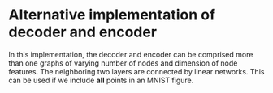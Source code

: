# Alternative implementation of decoder and encoder
In this implementation, the decoder and encoder can be comprised more than one graphs of varying number of nodes
and dimension of node features. The neighboring two layers are connected by linear networks.
This can be used if we include **all** points in an MNIST figure.
